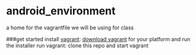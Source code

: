 # android_environment
a home for the vagrantfile we will be using for class

###get started
install [vagrant](https://docs.vagrantup.com/v2/):
    [download vagrant](http://www.vagrantup.com/downloads) for your platform and run the installer
run vagrant:
    clone this repo and start vagrant
